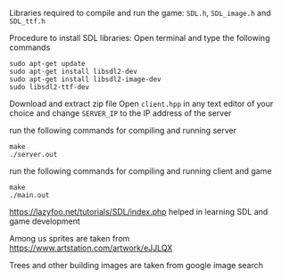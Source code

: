 Libraries required to compile and run the game: `SDL.h`, `SDL_image.h` and `SDL_ttf.h`

Procedure to install SDL libraries:
Open terminal and type the following commands
```
sudo apt-get update
sudo apt-get install libsdl2-dev
sudo apt-get install libsdl2-image-dev
sudo libsdl2-ttf-dev
```

Download and extract zip file
Open `client.hpp` in any text editor of your choice and change `SERVER_IP` to the IP address of the server

run the following commands for compiling and running server
```
make
./server.out
```

run the following commands for compiling and running client and game
```
make
./main.out
```

https://lazyfoo.net/tutorials/SDL/index.php helped in learning SDL and game development

Among us sprites are taken from https://www.artstation.com/artwork/eJJLQX

Trees and other building images are taken from google image search
